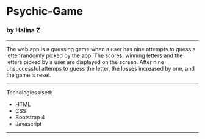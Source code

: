 # Psychic-Game
### by Halina Z
----------------------------------------------------------------------------------
The web app is a guessing game when a user has nine attempts to guess a letter randomly picked by the app. The scores, winning letters and the letters picked by a user are displayed on the screen. After nine unsuccessful attemps to guess the letter, the losses increased by one, and the game is reset. 
 
----------------------------------------------------------------------------------

Techologies used:
* HTML
* CSS
* Bootstrap 4
* Javascript
----------------------------------------------------------------------------------